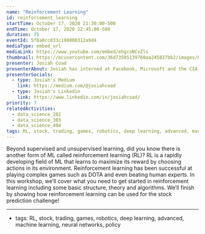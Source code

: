 ```yaml
---
name: "Reinforcement Learning"
id: reinforcement_learning
startTime: October 17, 2020 21:30:00-500
endTime: October 17, 2020 22:45:00-500
duration: 75
eventId: 5f8a0cc833c190000312a9d4
mediaType: embed_url
mediaLink: https://www.youtube.com/embed/ehgcoNCvZls
thumbnail: https://mcusercontent.com/36d73585139760aa245837bb2/images/8d0a08a7-826f-4305-ac07-4b7907301372.jpg
presenter: Josiah Coad
presenterAbout: Josiah has interned at Facebook, Microsoft and the CIA. He is current a researching in reinforcement learning at Carnegie Mellon.
presenterSocials:
  - type: Josiah's Medium
    link: https://medium.com/@josiahcoad
  - type: Josiah's Linkedin
    link: https://www.linkedin.com/in/josiahcoad/
priority: 7
relatedActivities:
  - data_science_202
  - data_science_303
  - data_science_404
tags: RL, stock, trading, games, robotics, deep learning, advanced, machine learning, neural networks, policy
---
```


Beyond supervised and unsupervised learning, did you know there is another form of ML called reinforcement learning (RL)? RL is a rapidly developing field of ML that learns to maximize its reward by choosing actions in its environment. Reinforcement learning has been successful at playing complex games such as DOTA and even beating human experts.
In this workshop, we’ll cover what you need to get started in reinforcement learning including some basic structure, theory and algorithms. We’ll finish by showing how reinforcement learning can be used for the stock prediction challenge!

---

- tags: RL, stock, trading, games, robotics, deep learning, advanced, machine learning, neural networks, policy
